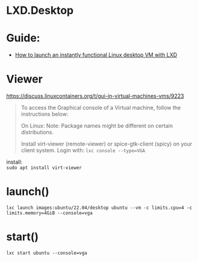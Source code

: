 # LXD.Desktop
# Guide:
- [How to launch an instantly functional Linux desktop VM with LXD](https://ubuntu.com/tutorials/how-to-launch-an-instantly-functional-linux-desktop-vm-with-lxd)

# Viewer
https://discuss.linuxcontainers.org/t/gui-in-virtual-machines-vms/9223
>To access the Graphical console of a Virtual machine, follow the instructions below:
>
>On Linux:
>Note: Package names might be different on certain distributions.
>
>Install virt-viewer (remote-viewer) or spice-gtk-client (spicy) on your client system.
>Login with: `lxc console --type=VGA`

install:  
`sudo apt install virt-viewer`

# launch()
`lxc launch images:ubuntu/22.04/desktop ubuntu --vm -c limits.cpu=4 -c limits.memory=4GiB --console=vga`

# start()
`lxc start ubuntu --console=vga`
